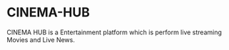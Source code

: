 # CINEMA-HUB
CINEMA HUB  is a Entertainment platform which is perform live streaming  Movies and Live News.
